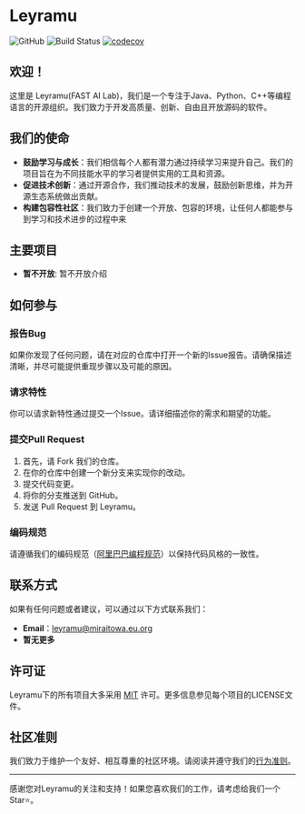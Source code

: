 # Leyramu

![GitHub](https://img.shields.io/github/license/Leyramu/repo?style=flat-square)
![Build Status](https://img.shields.io/github/workflow/status/Leyramu/repo/ci?style=flat-square)
[![codecov](https://codecov.io/gh/Leyramu/repo/branch/main/graph/badge.svg)](https://codecov.io/gh/Leyramu/repo)

## 欢迎！

这里是 Leyramu(FAST AI Lab)，我们是一个专注于Java、Python、C++等编程语言的开源组织。我们致力于开发高质量、创新、自由且开放源码的软件。

## 我们的使命

- **鼓励学习与成长**：我们相信每个人都有潜力通过持续学习来提升自己。我们的项目旨在为不同技能水平的学习者提供实用的工具和资源。
- **促进技术创新**：通过开源合作，我们推动技术的发展，鼓励创新思维，并为开源生态系统做出贡献。
- **构建包容性社区**：我们致力于创建一个开放、包容的环境，让任何人都能参与到学习和技术进步的过程中来

## 主要项目

- **暂不开放**: 暂不开放介绍

## 如何参与

### 报告Bug

如果你发现了任何问题，请在对应的仓库中打开一个新的Issue报告。请确保描述清晰，并尽可能提供重现步骤以及可能的原因。

### 请求特性

你可以请求新特性通过提交一个Issue。请详细描述你的需求和期望的功能。

### 提交Pull Request

1. 首先，请 Fork 我们的仓库。
2. 在你的仓库中创建一个新分支来实现你的改动。
3. 提交代码变更。
4. 将你的分支推送到 GitHub。
5. 发送 Pull Request 到 Leyramu。

### 编码规范

请遵循我们的编码规范（[阿里巴巴编程规范](https://github.com/alibaba/p3c)）以保持代码风格的一致性。

## 联系方式

如果有任何问题或者建议，可以通过以下方式联系我们：

- **Email**：leyramu@miraitowa.eu.org
- **暂无更多**

## 许可证

Leyramu下的所有项目大多采用 [MIT](https://opensource.org/licenses/MIT) 许可。更多信息参见每个项目的LICENSE文件。

## 社区准则

我们致力于维护一个友好、相互尊重的社区环境。请阅读并遵守我们的[行为准则](CODE_OF_CONDUCT.md)。

---

感谢您对Leyramu的关注和支持！如果您喜欢我们的工作，请考虑给我们一个Star⭐。
